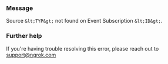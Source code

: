 
### Message
Source `&lt;TYP&gt;` not found on Event Subscription `&lt;ID&gt;`.

### Further help
If you're having trouble resolving this error, please reach out to [support@ngrok.com](mailto:support@ngrok.com?subject=Help%20with%20ERR_NGROK_5125)

